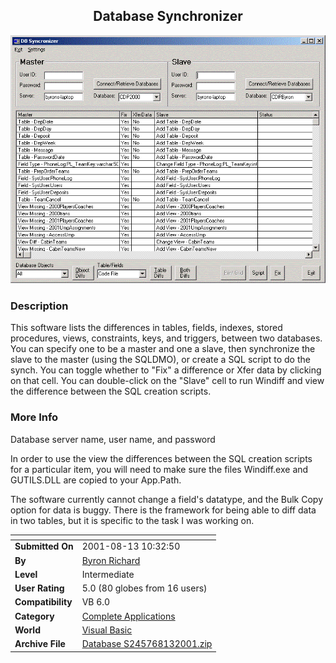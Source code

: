﻿<div align="center">

## Database Synchronizer

<img src="PIC2001813138147144.gif">
</div>

### Description

This software lists the differences in tables, fields, indexes, stored procedures, views, constraints, keys, and triggers, between two databases. You can specify one to be a master and one a slave, then synchronize the slave to the master (using the SQLDMO), or create a SQL script to do the synch. You can toggle whether to "Fix" a difference or Xfer data by clicking on that cell. You can double-click on the "Slave" cell to run Windiff and view the difference between the SQL creation scripts.
 
### More Info
 
Database server name, user name, and password

In order to use the view the differences between the SQL creation scripts for a particular item, you will need to make sure the files Windiff.exe and GUTILS.DLL are copied to your App.Path.

The software currently cannot change a field's datatype, and the Bulk Copy option for data is buggy. There is the framework for being able to diff data in two tables, but it is specific to the task I was working on.


<span>             |<span>
---                |---
**Submitted On**   |2001-08-13 10:32:50
**By**             |[Byron Richard](https://github.com/Planet-Source-Code/PSCIndex/blob/master/ByAuthor/byron-richard.md)
**Level**          |Intermediate
**User Rating**    |5.0 (80 globes from 16 users)
**Compatibility**  |VB 6\.0
**Category**       |[Complete Applications](https://github.com/Planet-Source-Code/PSCIndex/blob/master/ByCategory/complete-applications__1-27.md)
**World**          |[Visual Basic](https://github.com/Planet-Source-Code/PSCIndex/blob/master/ByWorld/visual-basic.md)
**Archive File**   |[Database S245768132001\.zip](https://github.com/Planet-Source-Code/byron-richard-database-synchronizer__1-26150/archive/master.zip)








